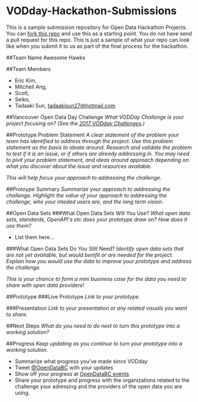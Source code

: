 # VODday-Hackathon-Submissions
This is a sample submission repository for Open Data Hackathon Projects. You can [fork this repo](https://help.github.com/articles/fork-a-repo/) and use this as a starting point. You do not have send a pull request for this repo. This is just a sample of what your repo can look like when you submit it to us as part of the final process for the hackathon.

##Team Name
Awesome Hawks

##Team Members
- Eric Kim, 
- Mitchell Ang, 
- Scott, 
- Seiko, 
- Tadaaki Sun, tadaakisun27@hotmail.com

##Vancouver Open Data Day Challenge
*What VODDay Challenge is your project focusing on? (See the [2017 VODday Challenges](https://www.opendatabc.ca/pages/2017-vodday-vancouver-open-data-day#challenges).)*



##Prototype Problem Statement
*A clear statement of the problem your team has identified to address through the project. Use this problem statement as the basis to ideate around. Research and validate the problem to test if it is an issue, or if others are already addressing in. You may need to pivit your problem statement, and ideas around approach depending on what you discover about the issue and resources available.* 

*This will help focus your approach to addressing the challenge.*



##Protoype Summary
*Summarize your approach to addressing the challenge. Highlight the value of your approach to addressing the challenge, who your inteded users are, and the long term vision.*



##Open Data Sets
###What Open Data Sets Will You Use?
*What open data sets, standards, OpenAPI's etc does your prototype draw on? How does it use them?*

 - List them here...
 
 

###What Open Data Sets Do You Still Need?
*Identify open data sets that are not yet available, but would benifit or are needed for the project. Explain how you would use the data to improve your prototype and address the challenge.*

*This is your chance to form a mini business case for the data you need to share with open data providers!*



##Prototype
###Live Prototype
*Link to your prototype.*


###Presentation
*Link to your presentation or any related visuals you want to share.*



##Next Steps
*What do you need to do next to turn this prototype into a working solution?*



##Progress
*Keep updating as you continue to turn your prototype into a working solution.*
 - Summarize what progress you've made since VODday
 - Tweet [@OpenDataBC](https://twitter.com/opendatabc) with your updates
 - Show off your progress at [OpenDataBC events](https://www.meetup.com/OpenDataBC-Vancouver)
 - Share your prototype and progress with the organizations related to the challenge your adressing and the providers of the open data you are using.



